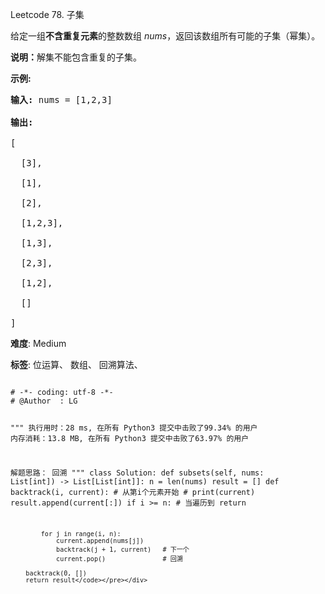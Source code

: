 Leetcode 78. 子集
<p>给定一组<strong>不含重复元素</strong>的整数数组&nbsp;<em>nums</em>，返回该数组所有可能的子集（幂集）。</p>


<p><strong>说明：</strong>解集不能包含重复的子集。</p>



<p><strong>示例:</strong></p>



<pre><strong>输入:</strong> nums = [1,2,3]

<strong>输出:</strong>

[

  [3],

&nbsp; [1],

&nbsp; [2],

&nbsp; [1,2,3],

&nbsp; [1,3],

&nbsp; [2,3],

&nbsp; [1,2],

&nbsp; []

]</pre>





 **难度**: Medium



 **标签**: 位运算、 数组、 回溯算法、 





<div class="hcb_wrap">
<pre class="prism undefined-numbers lang-python" data-lang="Python"><code>
# -*- coding: utf-8 -*-
# @Author  : LG

"""
执行用时：28 ms, 在所有 Python3 提交中击败了99.34% 的用户
内存消耗：13.8 MB, 在所有 Python3 提交中击败了63.97% 的用户

解题思路：
    回溯
"""
class Solution:
    def subsets(self, nums: List[int]) -> List[List[int]]:
        n = len(nums)
        result = []
        def backtrack(i, current):  # 从第i个元素开始
            # print(current)
            result.append(current[:])
            if i >= n:  # 当遍历到
                return

            for j in range(i, n):
                current.append(nums[j])
                backtrack(j + 1, current)   # 下一个
                current.pop()               # 回溯

        backtrack(0, [])
        return result</code></pre></div>
